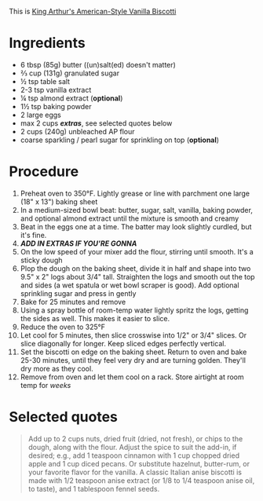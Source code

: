 This is [King Arthur's American-Style Vanilla Biscotti](https://www.kingarthurbaking.com/recipes/american-style-vanilla-biscotti-recipe)

# Ingredients
- 6 tbsp (85g) butter ((un)salt(ed) doesn't matter)
- ⅔ cup (131g) granulated sugar
- ½ tsp table salt
- 2-3 tsp vanilla extract
- ¼ tsp almond extract (**optional**)
- 1½ tsp baking powder
- 2 large eggs
- max 2 cups ***extras***, see selected quotes below
- 2 cups (240g) unbleached AP flour
- coarse sparkling / pearl sugar for sprinkling on top (**optional**)

# Procedure
1. Preheat oven to 350°F. Lightly grease or line with parchment one large (18" x 13") baking sheet
2. In a medium-sized bowl beat: butter, sugar, salt, vanilla, baking powder, and optional almond extract until the mixture is smooth and creamy
3. Beat in the eggs one at a time. The batter may look slightly curdled, but it's fine.
4. ***ADD IN EXTRAS IF YOU'RE GONNA***
5. On the low speed of your mixer add the flour, stirring until smooth. It's a sticky dough
6. Plop the dough on the baking sheet, divide it in half and shape into two 9.5" x 2" logs about 3/4" tall. Straighten the logs and smooth out the top and sides (a wet spatula or wet bowl scraper is good). Add optional sprinkling sugar and press in gently
7. Bake for 25 minutes and remove
8. Using a spray bottle of room-temp water lightly spritz the logs, getting the sides as well. This makes it easier to slice.
9. Reduce the oven to 325°F
10. Let cool for 5 minutes, then slice crosswise into 1/2" or 3/4" slices. Or slice diagonally for longer. Keep sliced edges perfectly vertical.
11. Set the biscotti on edge on the baking sheet. Return to oven and bake 25-30 minutes, until they feel very dry and are turning golden. They'll dry more as they cool.
12. Remove from oven and let them cool on a rack. Store airtight at room temp for _weeks_

# Selected quotes

> Add up to 2 cups nuts, dried fruit (dried, not fresh), or chips to the dough, along with the flour. Adjust the spice to suit the add-in, if desired; e.g., add 1 teaspoon cinnamon with 1 cup chopped dried apple and 1 cup diced pecans. Or substitute hazelnut, butter-rum, or your favorite flavor for the vanilla. A classic Italian anise biscotti is made with 1/2 teaspoon anise extract (or 1/8 to 1/4 teaspoon anise oil, to taste), and 1 tablespoon fennel seeds.

